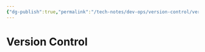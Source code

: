 ```yaml
---
{"dg-publish":true,"permalink":"/tech-notes/dev-ops/version-control/version-control/","dgHomeLink":true,"dgPassFrontmatter":false}
---
```


# Version Control
